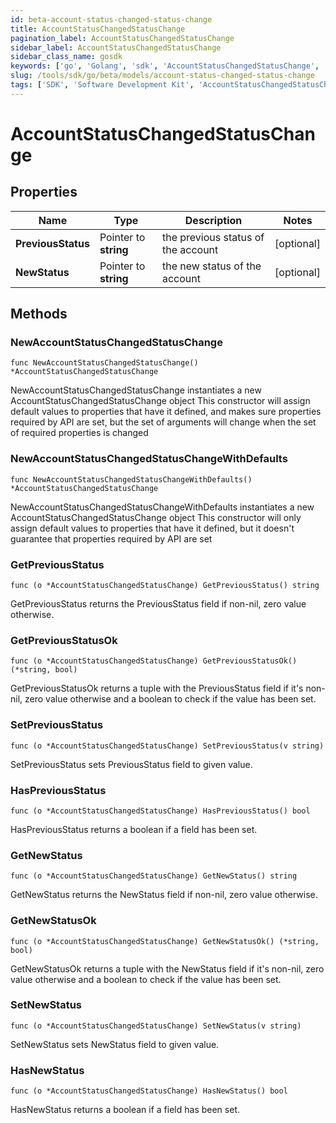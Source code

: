 ```yaml
---
id: beta-account-status-changed-status-change
title: AccountStatusChangedStatusChange
pagination_label: AccountStatusChangedStatusChange
sidebar_label: AccountStatusChangedStatusChange
sidebar_class_name: gosdk
keywords: ['go', 'Golang', 'sdk', 'AccountStatusChangedStatusChange', 'BetaAccountStatusChangedStatusChange'] 
slug: /tools/sdk/go/beta/models/account-status-changed-status-change
tags: ['SDK', 'Software Development Kit', 'AccountStatusChangedStatusChange', 'BetaAccountStatusChangedStatusChange']
---
```


# AccountStatusChangedStatusChange

## Properties

Name | Type | Description | Notes
------------ | ------------- | ------------- | -------------
**PreviousStatus** | Pointer to **string** | the previous status of the account | [optional] 
**NewStatus** | Pointer to **string** | the new status of the account | [optional] 

## Methods

### NewAccountStatusChangedStatusChange

`func NewAccountStatusChangedStatusChange() *AccountStatusChangedStatusChange`

NewAccountStatusChangedStatusChange instantiates a new AccountStatusChangedStatusChange object
This constructor will assign default values to properties that have it defined,
and makes sure properties required by API are set, but the set of arguments
will change when the set of required properties is changed

### NewAccountStatusChangedStatusChangeWithDefaults

`func NewAccountStatusChangedStatusChangeWithDefaults() *AccountStatusChangedStatusChange`

NewAccountStatusChangedStatusChangeWithDefaults instantiates a new AccountStatusChangedStatusChange object
This constructor will only assign default values to properties that have it defined,
but it doesn't guarantee that properties required by API are set

### GetPreviousStatus

`func (o *AccountStatusChangedStatusChange) GetPreviousStatus() string`

GetPreviousStatus returns the PreviousStatus field if non-nil, zero value otherwise.

### GetPreviousStatusOk

`func (o *AccountStatusChangedStatusChange) GetPreviousStatusOk() (*string, bool)`

GetPreviousStatusOk returns a tuple with the PreviousStatus field if it's non-nil, zero value otherwise
and a boolean to check if the value has been set.

### SetPreviousStatus

`func (o *AccountStatusChangedStatusChange) SetPreviousStatus(v string)`

SetPreviousStatus sets PreviousStatus field to given value.

### HasPreviousStatus

`func (o *AccountStatusChangedStatusChange) HasPreviousStatus() bool`

HasPreviousStatus returns a boolean if a field has been set.

### GetNewStatus

`func (o *AccountStatusChangedStatusChange) GetNewStatus() string`

GetNewStatus returns the NewStatus field if non-nil, zero value otherwise.

### GetNewStatusOk

`func (o *AccountStatusChangedStatusChange) GetNewStatusOk() (*string, bool)`

GetNewStatusOk returns a tuple with the NewStatus field if it's non-nil, zero value otherwise
and a boolean to check if the value has been set.

### SetNewStatus

`func (o *AccountStatusChangedStatusChange) SetNewStatus(v string)`

SetNewStatus sets NewStatus field to given value.

### HasNewStatus

`func (o *AccountStatusChangedStatusChange) HasNewStatus() bool`

HasNewStatus returns a boolean if a field has been set.


